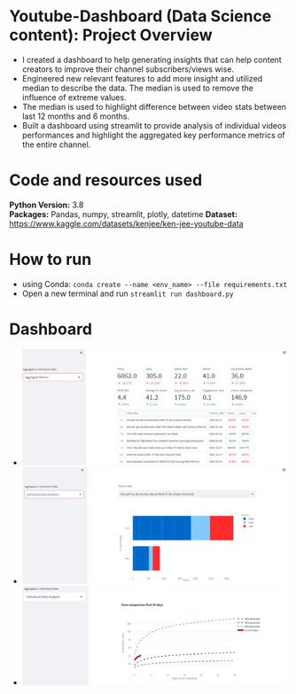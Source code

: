 # Youtube-Dashboard (Data Science content): Project Overview

* I created a dashboard to help generating insights that can help content creators to improve their channel subscribers/views wise.
* Engineered new relevant features to add more insight and utilized median to describe the data. The median is used to remove the influence of extreme values.
* The median is used to highlight difference between video stats between last 12 months and 6 months. 
* Built a dashboard using streamlit to provide analysis of individual videos performances and highlight the aggregated key performance metrics of the entire channel.

# Code and resources used
**Python Version:** 3.8\
**Packages:** Pandas, numpy, streamlit, plotly, datetime
**Dataset:** https://www.kaggle.com/datasets/kenjee/ken-jee-youtube-data
# How to run

* using Conda: `conda create --name <env_name> --file requirements.txt`
* Open a new terminal and run `streamlit run dashboard.py`

# Dashboard 

* ![alt text](https://github.com/Mr-Ferjani/Youtube-Dashboard/blob/master/aggregated%20metrics.png)
* ![alt text](https://github.com/Mr-Ferjani/Youtube-Dashboard/blob/master/Individual%20Analysis%201.png)
* ![alt text](https://github.com/Mr-Ferjani/Youtube-Dashboard/blob/master/individual%20Analysis%202.png)


